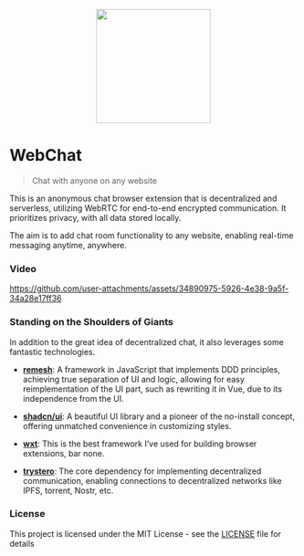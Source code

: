 <p align="center">
  <img src="https://github.com/molvqingtai/WebChat/blob/master/src/public/logo.png" width="200px"/>
</p>

# WebChat

> Chat with anyone on any website

This is an anonymous chat browser extension that is decentralized and serverless, utilizing WebRTC for end-to-end encrypted communication. It prioritizes privacy, with all data stored locally.

The aim is to add chat room functionality to any website, enabling real-time messaging anytime, anywhere.

### Video



https://github.com/user-attachments/assets/34890975-5926-4e38-9a5f-34a28e17ff36



### Standing on the Shoulders of Giants

In addition to the great idea of decentralized chat, it also leverages some fantastic technologies.

- **[remesh](https://github.com/remesh-js/remesh)**: A framework in JavaScript that implements DDD principles, achieving true separation of UI and logic, allowing for easy reimplementation of the UI part, such as rewriting it in Vue, due to its independence from the UI.

- **[shadcn/ui](https://ui.shadcn.com/)**: A beautiful UI library and a pioneer of the no-install concept, offering unmatched convenience in customizing styles.

- **[wxt](https://wxt.dev/)**: This is the best framework I’ve used for building browser extensions, bar none.

- **[trystero](https://github.com/dmotz/trystero)**: The core dependency for implementing decentralized communication, enabling connections to decentralized networks like IPFS, torrent, Nostr, etc.

### License

This project is licensed under the MIT License - see the [LICENSE](https://github.com/molvqingtai/WebChat/blob/master/LICENSE) file for details

